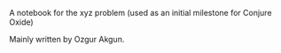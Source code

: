 A notebook for the xyz problem (used as an initial milestone for Conjure Oxide)


Mainly written by Ozgur Akgun.
